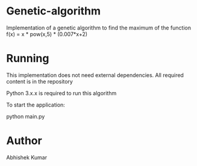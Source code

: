 # Genetic-algorithm

Implementation of a genetic algorithm to find the maximum of the function f(x) = x * pow(x,5) * (0.007*x+2)

# Running
This implementation does not need external dependencies. All required content is in the repository

Python 3.x.x is required to run this algorithm

To start the application:

python main.py

# Author

Abhishek Kumar
